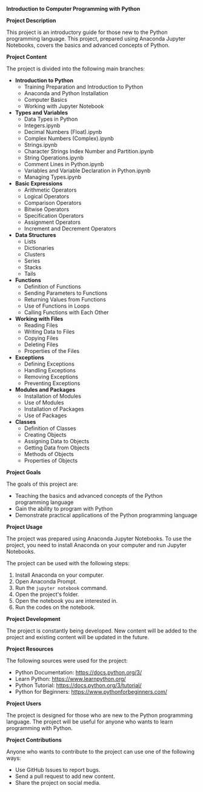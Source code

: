 **Introduction to Computer Programming with Python**

**Project Description**

This project is an introductory guide for those new to the Python programming language. This project, prepared using Anaconda Jupyter Notebooks, covers the basics and advanced concepts of Python.

**Project Content**

The project is divided into the following main branches:

* **Introduction to Python**
     * Training Preparation and Introduction to Python
     * Anaconda and Python Installation
     * Computer Basics
     * Working with Jupyter Notebook
* **Types and Variables**
     * Data Types in Python
     * Integers.ipynb
     * Decimal Numbers (Float).ipynb
     * Complex Numbers (Complex).ipynb
     * Strings.ipynb
     * Character Strings Index Number and Partition.ipynb
     * String Operations.ipynb
     * Comment Lines in Python.ipynb
     * Variables and Variable Declaration in Python.ipynb
     * Managing Types.ipynb
* **Basic Expressions**
     * Arithmetic Operators
     * Logical Operators
     * Comparison Operators
     * Bitwise Operators
     * Specification Operators
     * Assignment Operators
     * Increment and Decrement Operators
* **Data Structures**
     * Lists
     * Dictionaries
     * Clusters
     * Series
     * Stacks
     * Tails
* **Functions**
     * Definition of Functions
     * Sending Parameters to Functions
     * Returning Values from Functions
     * Use of Functions in Loops
     * Calling Functions with Each Other
* **Working with Files**
     * Reading Files
     * Writing Data to Files
     * Copying Files
     * Deleting Files
     * Properties of the Files
* **Exceptions**
     * Defining Exceptions
     * Handling Exceptions
     * Removing Exceptions
     * Preventing Exceptions
* **Modules and Packages**
     * Installation of Modules
     * Use of Modules
     * Installation of Packages
     * Use of Packages
* **Classes**
     * Definition of Classes
     * Creating Objects
     * Assigning Data to Objects
     * Getting Data from Objects
     * Methods of Objects
     * Properties of Objects

**Project Goals**

The goals of this project are:

* Teaching the basics and advanced concepts of the Python programming language
* Gain the ability to program with Python
* Demonstrate practical applications of the Python programming language

**Project Usage**

The project was prepared using Anaconda Jupyter Notebooks. To use the project, you need to install Anaconda on your computer and run Jupyter Notebooks.

The project can be used with the following steps:

1. Install Anaconda on your computer.
2. Open Anaconda Prompt.
3. Run the `jupyter notebook` command.
4. Open the project's folder.
5. Open the notebook you are interested in.
6. Run the codes on the notebook.

**Project Development**

The project is constantly being developed. New content will be added to the project and existing content will be updated in the future.

**Project Resources**

The following sources were used for the project:

* Python Documentation: https://docs.python.org/3/
* Learn Python: https://www.learnpython.org/
* Python Tutorial: https://docs.python.org/3/tutorial/
* Python for Beginners: https://www.pythonforbeginners.com/

**Project Users**

The project is designed for those who are new to the Python programming language. The project will be useful for anyone who wants to learn programming with Python.

**Project Contributions**

Anyone who wants to contribute to the project can use one of the following ways:

* Use GitHub Issues to report bugs.
* Send a pull request to add new content.
* Share the project on social media.